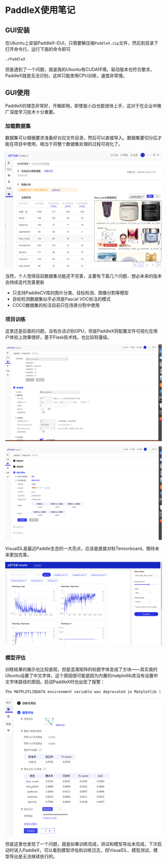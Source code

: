 # PaddleX使用笔记

## GUI安装

在Ubuntu上安装PaddleX-GUI，只需要解压缩`PaddleX.zip`文件，然后到目录下打开命令行，运行下面的命令即可

```bash
./PaddleX
```

但是遇到了一个问题，就是我的Ubuntu有CUDA环境，驱动版本也符合要求，PaddleX就是无法识别，这样只能使用CPU训练，速度非常慢。

## GUI使用

PaddleX的理念非常好，开箱即用，即使是小白也能很快上手，这对于在企业中推广深度学习技术十分重要。

### 加载数据集

数据集可以根据要求准备好对应文件目录，然后可以直接导入。数据集要切分后才能在项目中使用，相当于将整个数据集处理的过程可视化了。

![file](./dataset.png)

当然，个人觉得目前数据集功能还不完善，主要有下面几个问题，想必未来的版本会持续迭代完善更新

- 只支持PaddleCV库的图片分类、目标检测、图像分割等模型
- 目标检测数据集似乎必须是Pascal VOC标注的模式
- COCO数据集的标注目前只在场景分割中使用

### 项目训练

这里还是前面的问题，没有办法识别GPU，但是PaddleX将配置文件可视化在用户体验上效果很好，基于Flask技术栈，也比较轻量级。

![file](./project.png)

![file](./proccess.png)

VisualDL是最近Paddle生态的一大亮点，应该是直接对标Tensorboard，期待未来更加完善。

![file](./visualdl.png)

### 模型评估

训练结果的展示也比较直观，但是混淆矩阵的标题字体变成了方块——其实我的Ubuntu设置了中文字体，这个原因很可能是因为内置的matplotlib库没有设置中文字体路径的原因。启动PaddleX时也出现了报警：

```verilog
The MATPLOTLIBDATA environment variable was deprecated in Matplotlib 3.1 and will be removed in 3.3.
```

![file](./result.png)

但是这里也发现了一个问题，就是如果训练完成，测试和模型导出未完成，下次启动时进入PaddleX，可以看到模型评估和训练日志，但VisualDL、模型测试、模型导出是无法继续执行的。